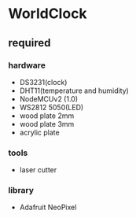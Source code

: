 WorldClock
==========

## required
### hardware
* DS3231(clock)
* DHT11(temperature and humidity)
* NodeMCUv2 (1.0)
* WS2812 5050(LED)
* wood plate 2mm
* wood plate 3mm
* acrylic plate

### tools
* laser cutter

### library
* Adafruit NeoPixel

